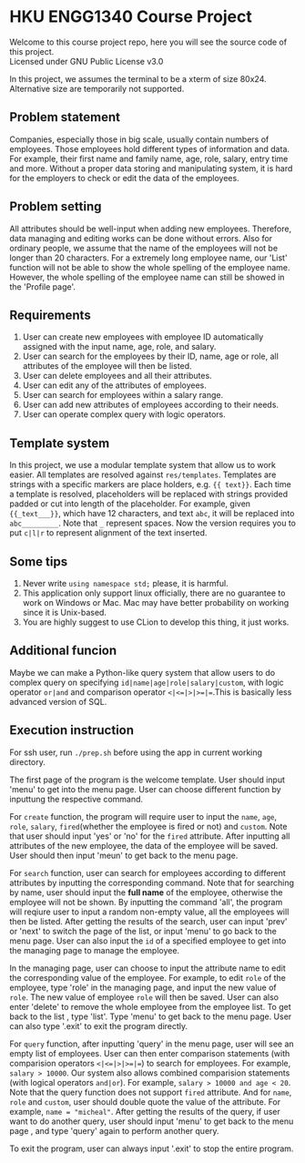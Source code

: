 # HKU ENGG1340 Course Project

Welcome to this course project repo, here you will see the source code of this project.  
Licensed under GNU Public License v3.0

In this project, we assumes the terminal to be a xterm of size 80x24. Alternative size are temporarily not supported. 

## Problem statement
Companies, especially those in big scale, usually contain numbers of employees. Those employees hold different types of information and data. For example, their first name and family name, age, role, salary, entry time and more. Without a proper data storing and manipulating system, it is hard for the employers to check or edit the data of the employees. 

## Problem setting
All attributes should be well-input when adding new employees. Therefore, data managing and editing works can be done without errors. Also for ordinary people, we assume that the name of the employees will not be longer than 20 characters. For a extremely long employee name, our 'List' function will not be able to show the whole spelling of the employee name. However, the whole spelling of the employee name can still be showed in the 'Profile page'.

## Requirements

1. User can create new employees with employee ID automatically assigned with the input name, age, role, and salary.
2. User can search for the employees by their ID, name, age or role, all attributes of the employee will then be listed.
3. User can delete employees and all their attributes.
4. User can edit any of the attributes of employees. 
5. User can search for employees within a salary range.
6. User can add new attributes of employees according to their needs.
7. User can operate complex query with logic operators.

## Template system
In this project, we use a modular template system that allow us to work easier. All templates are resolved against `res/templates`. Templates are strings with a specific markers are place holders, e.g. `{{ text}}`. Each time a template is resolved, placeholders will be replaced with strings provided padded or cut into length of the placeholder. For example, given `{{_text___}}`, which have 12 characters, and text `abc`, it will be replaced into `abc_________`. Note that `_` represent spaces. Now the version requires you to put `c|l|r` to represent alignment of the text inserted.

## Some tips
1. Never write `using namespace std;` please, it is harmful.
2. This application only support linux officially, there are no guarantee to work on Windows or Mac. Mac may have better probability on working since it is Unix-based.
3. You are highly suggest to use CLion to develop this thing, it just works.

## Additional funcion
Maybe we can make a Python-like query system that allow users to do complex query on specifying `id|name|age|role|salary|custom`, with logic operator `or|and` and comparison operator `<|<=|>|>=|=`.This is basically less advanced version of SQL.

## Execution instruction
For ssh user, run `./prep.sh` before using the app in current working directory.

The first page of the program is the welcome template. User should input 'menu' to get into the menu page. User can choose different function by inputtung the respective command. 

For `create` function, the program will require user to input the `name`, `age`, `role`, `salary`, `fired`(whether the employee is fired or not) and `custom`. Note that user should input 'yes' or 'no' for the `fired` attribute.  After inputting all attributes of the new employee, the data of the employee will be saved. User should then input 'meun' to get back to the menu page.

For `search` function, user can search for employees according to different attributes by inputting the corresponding command. Note that for searching by name, user should input the __full name__ of the employee, otherwise the employee will not be shown. By inputting the command 'all', the program will reqiure user to input a random non-empty value, all the employees will then be listed. After getting the results of the search, user can input 'prev' or 'next' to switch the page of the list, or input 'menu' to go back to the menu page. User can also input the `id` of a specified employee to get into the managing page to manage the employee.

In the managing page, user can choose to input the attribute name to edit the corresponding value of the employee. For example, to edit `role` of the employee, type 'role' in the managing page, and input the new value of `role`. The new value of employee `role` will then be saved. User can also enter 'delete' to remove the whole employee from the employee list. To get back to the list , type 'list'. Type 'menu' to get back to the menu page. User can also type '.exit' to exit the program directly.

For `query` function, after inputting 'query' in the menu page, user will see an empty list of employees. User can then enter comparison statements (with comparision operators `<|<=|>|>=|=`) to search for employees. For example, `salary > 10000`. Our system also allows combined comparision statements (with logical operators `and|or`). For example, `salary > 10000 and age < 20`. Note that the query function does not support `fired` attribute. And for `name`, `role` and `custom`, user should double quote the value of the attribute. For example, `name = "micheal"`. After getting the results of the query, if user want to do another query, user should input 'menu' to get back to the menu page , and type 'query' again to perform another query. 

To exit the program, user can always input '.exit' to stop the entire program.
